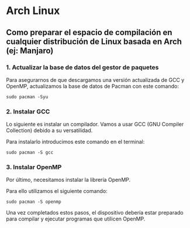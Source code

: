 # Arch Linux


  Como preparar el espacio de compilación en cualquier distribución de Linux basada en Arch (ej: Manjaro)
---


### 1. Actualizar la base de datos del gestor de paquetes

Para asegurarnos de que descargamos una versión actualizada de GCC y OpenMP, actualizamos la base de datos de Pacman con este comando:

```shell
sudo pacman -Syu
```

### 2. Instalar GCC

Lo siguiente es instalar un compilador. Vamos a usar GCC (GNU Compiler Collection) debido a su versatilidad.

Para instalarlo introducimos este comando en el terminal:

```shell
sudo pacman -S gcc
```

### 3. Instalar OpenMP

Por último, necesitamos instalar la librería OpenMP.

Para ello utilizamos el siguiente comando:

```shell
sudo pacman -S openmp
```

Una vez completados estos pasos, el dispositivo debería estar preparado para compilar y ejecutar programas que utilicen OpenMP.
